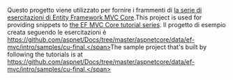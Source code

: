 <span data-ttu-id="fb971-101">Questo progetto viene utilizzato per fornire i frammenti di [la serie di esercitazioni di Entity Framework MVC Core](https://docs.microsoft.com/aspnet/core/data/ef-mvc/intro).</span><span class="sxs-lookup"><span data-stu-id="fb971-101">This project is used for providing snippets to [the EF MVC Core tutorial series](https://docs.microsoft.com/aspnet/core/data/ef-mvc/intro).</span></span> <span data-ttu-id="fb971-102">Il progetto di esempio creata seguendo le esercitazioni è https://github.com/aspnet/Docs/tree/master/aspnetcore/data/ef-mvc/intro/samples/cu-final.</span><span class="sxs-lookup"><span data-stu-id="fb971-102">The sample project that's built by following the tutorials is at https://github.com/aspnet/Docs/tree/master/aspnetcore/data/ef-mvc/intro/samples/cu-final.</span></span>
